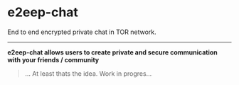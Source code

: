 # e2eep-chat
End to end encrypted private chat in TOR network.

-------------------------------------


**e2eep-chat allows users to create private and secure communication with your friends / community**
> ... At least thats the idea. Work in progres...
